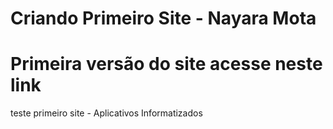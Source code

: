 # Criando Primeiro Site - Nayara Mota
# Primeira versão do site acesse neste link
teste primeiro site - Aplicativos Informatizados
